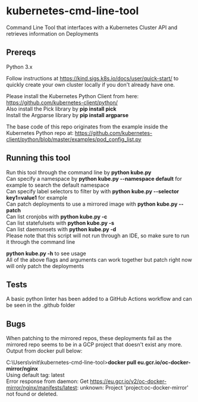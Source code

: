 # kubernetes-cmd-line-tool
Command Line Tool that interfaces with a Kubernetes Cluster API and retrieves information on Deployments

## Prereqs
Python 3.x

Follow instructions at https://kind.sigs.k8s.io/docs/user/quick-start/ to quickly create your own cluster locally if you don't already have one.

Please install the Kubernetes Python Client from here: https://github.com/kubernetes-client/python/  
Also install the Pick library by **pip install pick**  
Install the Argparse library by **pip install argparse**  

The base code of this repo originates from the example inside the Kubernetes Python repo at: https://github.com/kubernetes-client/python/blob/master/examples/pod_config_list.py

## Running this tool
Run this tool through the command line by **python kube.py**  
Can specify a namespace by **python kube.py --namespace default** for example to search the default namespace  
Can specify label selectors to filter by with **python kube.py --selector key1=value1** for example  
Can patch deployments to use a mirrored image with **python kube.py --patch**  
Can list cronjobs with **python kube.py -c**  
Can list statefulsets with **python kube.py -s**  
Can list daemonsets with **python kube.py -d**  
Please note that this script will not run through an IDE, so make sure to run it through the command line  

**python kube.py -h** to see usage  
All of the above flags and arguments can work together but patch right now will only patch the deployments 

## Tests
A basic python linter has been added to a GitHub Actions workflow and can be seen in the .github folder

## Bugs
When patching to the mirrored repos, these deployments fail as the mirrored repo seems to be in a GCP project that doesn't exist any more. Output from docker pull below:

C:\Users\vinit\kubernetes-cmd-line-tool>**docker pull eu.gcr.io/oc-docker-mirror/nginx**  
Using default tag: latest  
Error response from daemon: Get https://eu.gcr.io/v2/oc-docker-mirror/nginx/manifests/latest: unknown: Project 'project:oc-docker-mirror' not found or deleted.  
